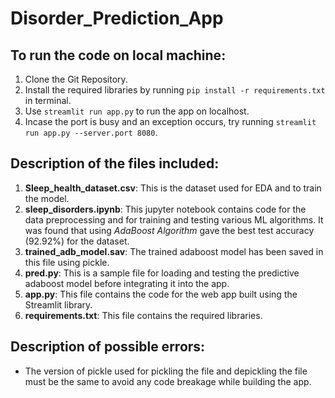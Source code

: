# Disorder_Prediction_App

## To run the code on local machine:
1. Clone the Git Repository.
2. Install the required libraries by running `pip install -r requirements.txt` in terminal.
3. Use `streamlit run app.py` to run the app on localhost.
4. Incase the port is busy and an exception occurs, try running `streamlit run app.py --server.port 8080`.

## Description of the files included:
1. **Sleep_health_dataset.csv**: This is the dataset used for EDA and to train the model.
2. **sleep_disorders.ipynb**: This jupyter notebook contains code for the data preprocessing and for training and testing various ML algorithms. It was found that using *AdaBoost Algorithm* gave the best test accuracy (92.92%) for the dataset.
3. **trained_adb_model.sav**: The trained adaboost model has been saved in this file using pickle.
4. **pred.py**: This is a sample file for loading and testing the predictive adaboost model before integrating it into the app.
5. **app.py**: This file contains the code for the web app built using the Streamlit library.
6. **requirements.txt**: This file contains the required libraries.

## Description of possible errors:
* The version of pickle used for pickling the file and depickling the file must be the same to avoid any code breakage while building the app.
